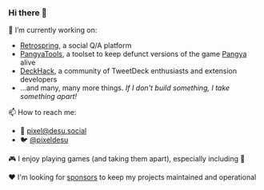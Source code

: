 ### Hi there 👋

🔭 I’m currently working on:
* [Retrospring](https://github.com/retrospring/retrospring), a social Q/A platform
* [PangyaTools](https://github.com/PangyaTools), a toolset to keep defunct versions of the game [Pangya](https://en.wikipedia.org/wiki/PangYa) alive
* [DeckHack](https://github.com/deckhack), a community of TweetDeck enthusiasts and extension developers
* ...and many, many more things. _If I don't build something, I take something apart!_

📫 How to reach me:
* 🐘 [pixel@desu.social](https://desu.social/@pixel)
* 🐦 [@pixeldesu](https://twitter.com/pixeldesu)

🎮 I enjoy playing games (and taking them apart), especially including 🎵

❤️ I'm looking for [sponsors](https://github.com/sponsors/pixeldesu) to keep my projects maintained and operational
